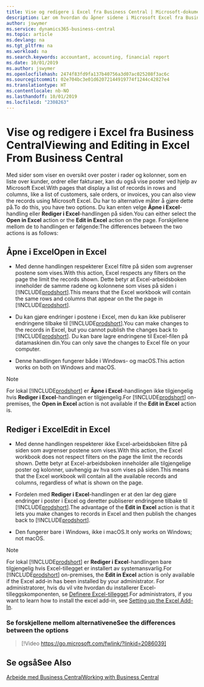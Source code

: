 ```yaml
---
title: Vise og redigere i Excel fra Business Central | Microsoft-dokumenter
description: Lær om hvordan du åpner sidene i Microsoft Excel fra Business Central for bedre dataanalyser.
author: jswymer
ms.service: dynamics365-business-central
ms.topic: article
ms.devlang: na
ms.tgt_pltfrm: na
ms.workload: na
ms.search.keywords: accountant, accounting, financial report
ms.date: 10/01/2019
ms.author: jswymer
ms.openlocfilehash: 2474f83fd9fa137b40756a3d07ac025208f3ac6c
ms.sourcegitcommit: 02e704bc3e01d62072144919774f1244c42827e4
ms.translationtype: HT
ms.contentlocale: nb-NO
ms.lasthandoff: 10/01/2019
ms.locfileid: "2308263"
---
```

# <a name="viewing-and-editing-in-excel-from-business-central"></a><span data-ttu-id="7c9fa-103">Vise og redigere i Excel fra Business Central</span><span class="sxs-lookup"><span data-stu-id="7c9fa-103">Viewing and Editing in Excel From Business Central</span></span> 

<span data-ttu-id="7c9fa-104">Med sider som viser en oversikt over poster i rader og kolonner, som en liste over kunder, ordrer eller fakturaer, kan du også vise poster ved hjelp av Microsoft Excel.</span><span class="sxs-lookup"><span data-stu-id="7c9fa-104">With pages that display a list of records in rows and columns, like a list of customers, sale orders, or invoices, you can also view the records using Microsoft Excel.</span></span> <span data-ttu-id="7c9fa-105">Du har to alternative måter å gjøre dette på.</span><span class="sxs-lookup"><span data-stu-id="7c9fa-105">To do this, you have two options.</span></span> <span data-ttu-id="7c9fa-106">Du kan enten velge **Åpne i Excel**-handling eller **Rediger i Excel**-handlingen på siden.</span><span class="sxs-lookup"><span data-stu-id="7c9fa-106">You can either select the **Open in Excel** action or the **Edit in Excel** action on the page.</span></span> <span data-ttu-id="7c9fa-107">Forskjellene mellom de to handlingen er følgende:</span><span class="sxs-lookup"><span data-stu-id="7c9fa-107">The differences between the two actions is as follows:</span></span>  

## <a name="open-in-excel"></a><span data-ttu-id="7c9fa-108">Åpne i Excel</span><span class="sxs-lookup"><span data-stu-id="7c9fa-108">Open in Excel</span></span>

-    <span data-ttu-id="7c9fa-109">Med denne handlingen respekterer Excel filtre på siden som avgrenser postene som vises.</span><span class="sxs-lookup"><span data-stu-id="7c9fa-109">With this action, Excel respects any filters on the page the limit the records shown.</span></span> <span data-ttu-id="7c9fa-110">Dette betyr at Excel-arbeidsboken inneholder de samme radene og kolonnene som vises på siden i [!INCLUDE[prodshort](includes/prodshort.md)].</span><span class="sxs-lookup"><span data-stu-id="7c9fa-110">This means that the Excel workbook will contain the same rows and columns that appear on the the page in [!INCLUDE[prodshort](includes/prodshort.md)].</span></span>

-    <span data-ttu-id="7c9fa-111">Du kan gjøre endringer i postene i Excel, men du kan ikke publiserer endringene tilbake til [!INCLUDE[prodshort](includes/prodshort.md)].</span><span class="sxs-lookup"><span data-stu-id="7c9fa-111">You can make changes to the records in Excel, but you cannot publish the changes back to [!INCLUDE[prodshort](includes/prodshort.md)].</span></span> <span data-ttu-id="7c9fa-112">Du kan bare lagre endringene til Excel-filen på datamaskinen din.</span><span class="sxs-lookup"><span data-stu-id="7c9fa-112">You can only save the changes to Excel file on your computer.</span></span> 

-    <span data-ttu-id="7c9fa-113">Denne handlingen fungerer både i Windows- og macOS.</span><span class="sxs-lookup"><span data-stu-id="7c9fa-113">This action works on both on Windows and macOS.</span></span> 

>[!NOTE]
><span data-ttu-id="7c9fa-114">For lokal [!INCLUDE[prodshort](includes/prodshort.md)] er **Åpne i Excel**-handlingen ikke tilgjengelig hvis **Rediger i Excel**-handlingen er tilgjengelig.</span><span class="sxs-lookup"><span data-stu-id="7c9fa-114">For [!INCLUDE[prodshort](includes/prodshort.md)] on-premises, the **Open in Excel** action is not available if the **Edit in Excel** action is.</span></span>

## <a name="edit-in-excel"></a><span data-ttu-id="7c9fa-115">Rediger i Excel</span><span class="sxs-lookup"><span data-stu-id="7c9fa-115">Edit in Excel</span></span>

-    <span data-ttu-id="7c9fa-116">Med denne handlingen respekterer ikke Excel-arbeidsboken filtre på siden som avgrenser postene som vises.</span><span class="sxs-lookup"><span data-stu-id="7c9fa-116">With this action, the Excel workbook does not respect filters on the page the limit the records shown.</span></span> <span data-ttu-id="7c9fa-117">Dette betyr at Excel-arbeidsboken inneholder alle tilgjengelige poster og kolonner, uavhengig av hva som vises på siden.</span><span class="sxs-lookup"><span data-stu-id="7c9fa-117">This means that the Excel workbook will contain all the available records and columns, regardless of what is shown on the page.</span></span> 

-    <span data-ttu-id="7c9fa-118">Fordelen med **Rediger i Excel**-handlingen er at den lar deg gjøre endringer i poster i Excel og deretter publiserer endringene tilbake til [!INCLUDE[prodshort](includes/prodshort.md)].</span><span class="sxs-lookup"><span data-stu-id="7c9fa-118">The advantage of the **Edit in Excel** action is that it lets you make changes to records in Excel and then publish the changes back to [!INCLUDE[prodshort](includes/prodshort.md)].</span></span>

-    <span data-ttu-id="7c9fa-119">Den fungerer bare i Windows, ikke i macOS.</span><span class="sxs-lookup"><span data-stu-id="7c9fa-119">It only works on Windows; not macOS.</span></span>

>[!NOTE]
><span data-ttu-id="7c9fa-120">For lokal [!INCLUDE[prodshort](includes/prodshort.md)] er **Rediger i Excel**-handlingen bare tilgjengelig hvis Excel-tillegget er installert av systemansvarlig.</span><span class="sxs-lookup"><span data-stu-id="7c9fa-120">For [!INCLUDE[prodshort](includes/prodshort.md)] on-premises, the **Edit in Excel** action is only available if the Excel add-in has been installed by your administrator.</span></span> <span data-ttu-id="7c9fa-121">For administratorer, hvis du vil vite hvordan du installerer Excel-tilleggskomponenten, se [Definere Excel-tillegget](https://docs.microsoft.com/en-us/dynamics365/business-central/dev-itpro/administration/configuring-excel-addin).</span><span class="sxs-lookup"><span data-stu-id="7c9fa-121">For administrators, if you want to learn how to install the excel add-in, see [Setting up the Excel Add-In](https://docs.microsoft.com/en-us/dynamics365/business-central/dev-itpro/administration/configuring-excel-addin).</span></span>

### <a name="see-the-differences-between-the-options"></a><span data-ttu-id="7c9fa-122">Se forskjellene mellom alternativene</span><span class="sxs-lookup"><span data-stu-id="7c9fa-122">See the differences between the options</span></span> 
> [!Video https://go.microsoft.com/fwlink/?linkid=2086039]

## <a name="see-also"></a><span data-ttu-id="7c9fa-123">Se også</span><span class="sxs-lookup"><span data-stu-id="7c9fa-123">See Also</span></span>
[<span data-ttu-id="7c9fa-124">Arbeide med Business Central</span><span class="sxs-lookup"><span data-stu-id="7c9fa-124">Working with Business Central</span></span>](ui-work-product.md)  
